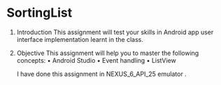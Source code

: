 # SortingList

1. Introduction
This assignment will test your skills in Android app user interface implementation learnt in the
class.
2. Objective
This assignment will help you to master the following concepts:
• Android Studio
• Event handling
• ListView

   I have done this assignment in NEXUS_6_API_25 emulator .
